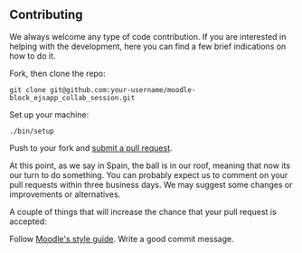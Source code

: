 ## Contributing
We always welcome any type of code contribution. If you are interested in helping with the development, here you can find a few brief indications on how to do it.

Fork, then clone the repo:

```
git clone git@github.com:your-username/moodle-block_ejsapp_collab_session.git
```

Set up your machine:

```
./bin/setup
```

Push to your fork and [submit a pull request](https://github.com/UNEDLabs/moodle-block_ejsapp_collab_session/compare/).

At this point, as we say in Spain, the ball is in our roof, meaning that now its our turn to do something. You can probably expect us to comment on your pull requests within three business days. We may suggest some changes or improvements or alternatives.

A couple of things that will increase the chance that your pull request is accepted:

Follow [Moodle's style guide](https://docs.moodle.org/33/en/MoodleDocs:Style_guide).
Write a good commit message.
